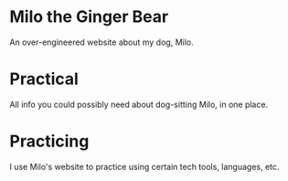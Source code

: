 # Milo the Ginger Bear
An over-engineered website about my dog, Milo.

# Practical
All info you could possibly need about dog-sitting Milo, in one place.

# Practicing
I use Milo's website to practice using certain tech tools, languages, etc.
